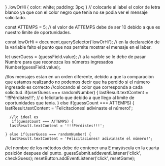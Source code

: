 }
 .lowOrHi {
        color: white;
        padding: 3px;
      } // colocarle al label el color de letra blanco ya que con el color negro que tenia no se podia ver el mensaje solicitado.
      
 const ATTEMPS = 5;  // el valor de ATTEMPS debe de ser 10 debido a que es nuestro límite de oportunidades.
 
 const lowOrHi = document.querySelector('lowOrHi'); // en la declaración de la variable falto el punto que nos permite mostrar el mensaje en el laber.
   
 let userGuess = (guessField.value); // a la varible se le debe de pasar Numbre para que reconozca los números ingresados Number(guessField.value);.

//los mensajes estan en un orden diferente, debido a que la comparación que estamos realizando no podemos decir que ha perdido si el número ingresado es correcto
//colocando el color que corresponda a cada solicitud.
if(userGuess === randomNumber) {
      lastResult.textContent = '!!!Pérdistes!!!';
 // o felicitarlo que debido a que llego al límite de oportunidades que tenia.
    } else if(guessCount === ATTEMPS) {
      lastResult.textContent = 'Felicitaciones! adivinaste el número!';
      
      //lo ideal es
       if(guessCount === ATTEMPS) { 
      lastResult.textContent = '!!!Pérdistes!!!';

    } else if(userGuess === randomNumber) { 
      lastResult.textContent = 'Felicitaciones! adivinaste el número!';
      
//el nombre de los métodos debe de contener una E mayúscula en la cuarta posición despues del punto.
guessSubmit.addeventListener('click', checkGuess);
resetButton.addEventListener('click', resetGame);
      
      
  
 
     
